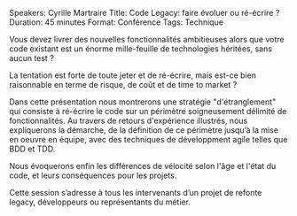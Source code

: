 Speakers: Cyrille Martraire
Title: Code Legacy: faire évoluer ou ré-écrire ?
Duration: 45 minutes
Format: Conférence
Tags: Technique

Vous devez livrer des nouvelles fonctionnalités ambitieuses alors que votre code existant est un énorme mille-feuille de technologies héritées, sans aucun test ?

La tentation est forte de toute jeter et de ré-écrire, mais est-ce bien raisonnable en terme de risque, de coût et de time to market ?

Dans cette présentation nous montrerons une stratégie "d'étranglement" qui consiste à ré-écrire le code sur un périmètre soigneusement délimité de fonctionnalités.
Au travers de retours d'expérience illustrés, nous expliquerons la démarche, de la définition de ce périmètre jusqu’à la mise en oeuvre en équipe, avec des techniques de développment agile telles que BDD et TDD. 

Nous évoquerons enfin les différences de vélocité selon l'âge et l'état du code, et leurs conséquences pour les projets.

Cette session s’adresse à tous les intervenants d’un projet de refonte legacy, développeurs ou représentants du métier.
